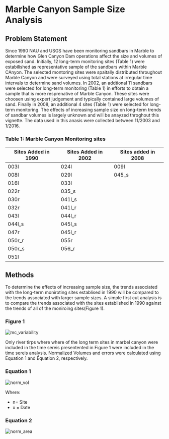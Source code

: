 # Marble Canyon Sample Size Analysis

## Problem Statement
Since 1990 NAU and USGS have been monitoring sandbars in Marble to determine how Glen Canyon Dam operations affect the size and volumes of exposed sand.  Initially, 12 long-term monitoring sites (Table 1) were estabilished as representative sample of the sandbars within Marble CAnyon.  The selected montoring sites were spaitally distributed throughout Marble Canyon and were surveyed using total stations at irregular time intervals to determine sand volumes.  In 2002, an addtional 11 sandbars were selected for long-term monitoring (Table 1) in efforts to obtain a sample that is more resprenative of Marble Canyon.  These sites were choosen using expert judgement and typically contained large volumes of sand.  Finally in 2008, an additional 4 sites (Table 1) were selected for long-term monitoring.  The effects of increasing sample size on long-term trends of sandbar volumes is largely unknown and will be anayzed throghout this vignette.  The data used in this anasis were collected between 11/2003 and 1/2016.

### Table 1: Marble Canyon Monitoring sites
| Sites Added in 1990 |Sites Added in 2002|Sites added in 2008|
|------| -----|----|
|003l  | 024l |009l|
|008l  | 029l |045_s|
|016l  | 033l |
|022r  | 035_s |
|030r  | 041l_s |
|032r  |041l_r |
|043l  | 044l_r |
|044l_s| 045l_s |
|047r  | 045l_r |
|050r_r| 055r |
|050r_s| 056_r |
|051l  |

## Methods
To determine the effects of increasing sample size, the trends associated with the long-term moniroting sites establised in 1990 will be compared to the trends associated with larger sample sizes.  A simple first cut analysis is to compare the trends associated with the sites established in 1990 against the trends of all of the moniroing sites(Figure 1).
### Figure 1
![mc_variability][fig1]


Only river tirps where where of the long term sites in marbel canyon were included in the time sereis presentented in Figure 1 were included in the time sereis analysis.  Normalized Volumes and errors were calculated using Equation 1 and Equation 2, respectively.

### Equation 1

![norm_vol][eq1]

Where:
- n= Site
- x = Date

### Equation 2
![norm_area][eq2]



[fig1]: Output/mc_variability.pngT
[eq1]: Time_Series/Output/mc_var/norm_vol.png
[eq2]: Time_Series/Output/mc_var/norm_area.png

